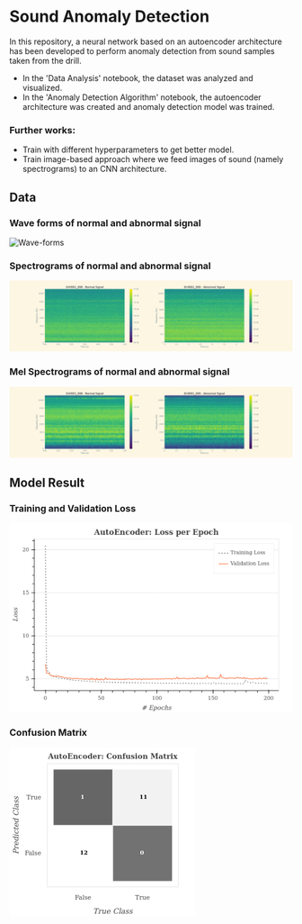 # Sound Anomaly Detection

  In this repository, a neural network based on an autoencoder architecture has been developed to perform anomaly detection from sound samples taken from the drill.

- In the 'Data Analysis' notebook, the dataset was analyzed and visualized.
- In the 'Anomaly Detection Algorithm' notebook, the autoencoder architecture was created and anomaly detection model was trained.

### Further works:

- Train with different hyperparameters to get better model.
- Train image-based approach where we feed images of sound (namely spectrograms) to an CNN architecture.

## Data 

### Wave forms of normal and abnormal signal
![Wave-forms](./img/wave_forms.svg)

### Spectrograms of normal and abnormal signal
![Spectrograms](./img/spectrograms.svg)

### Mel Spectrograms of normal and abnormal signal
![Mel-Spectrograms](./img/mel_spectrograms.svg)

## Model Result

### Training and Validation Loss
![loss](./img/loss_plot.png)

### Confusion Matrix
![conf-matrix](./img/conf_matrix.png)

